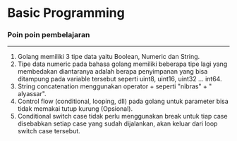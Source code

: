 # Basic Programming

### Poin poin pembelajaran

---

1. Golang memiliki 3 tipe data yaitu Boolean, Numeric dan String.
2. Tipe data numeric pada bahasa golang memiliki beberapa tipe lagi yang membedakan diantaranya adalah berapa penyimpanan yang bisa ditampung pada variable tersebut seperti uint8, uint16, uint32 ... int64.
3. String concatenation menggunakan operator + seperti "nibras" + " alyassar".
4. Control flow (conditional, looping, dll) pada golang untuk parameter bisa tidak memakai tutup kurung (Opsional).
5. Conditional switch case tidak perlu menggunakan break untuk tiap case disebabkan setiap case yang sudah dijalankan, akan keluar dari loop switch case tersebut.
